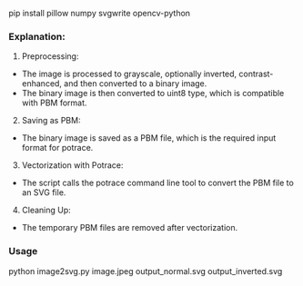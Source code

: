 pip install pillow numpy svgwrite opencv-python   

### Explanation:
1. Preprocessing:

- The image is processed to grayscale, optionally inverted, contrast-enhanced, and then converted to a binary image.
- The binary image is then converted to uint8 type, which is compatible with PBM format.

2. Saving as PBM:

- The binary image is saved as a PBM file, which is the required input format for potrace.

3. Vectorization with Potrace:

- The script calls the potrace command line tool to convert the PBM file to an SVG file.

4. Cleaning Up:

- The temporary PBM files are removed after vectorization.

### Usage
python image2svg.py image.jpeg output_normal.svg output_inverted.svg